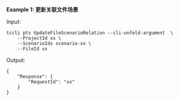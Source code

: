 **Example 1: 更新关联文件场景**



Input: 

```
tccli pts UpdateFileScenarioRelation --cli-unfold-argument  \
    --ProjectId xx \
    --ScenarioIds scenario-xx \
    --FileId xx
```

Output: 
```
{
    "Response": {
        "RequestId": "xx"
    }
}
```

